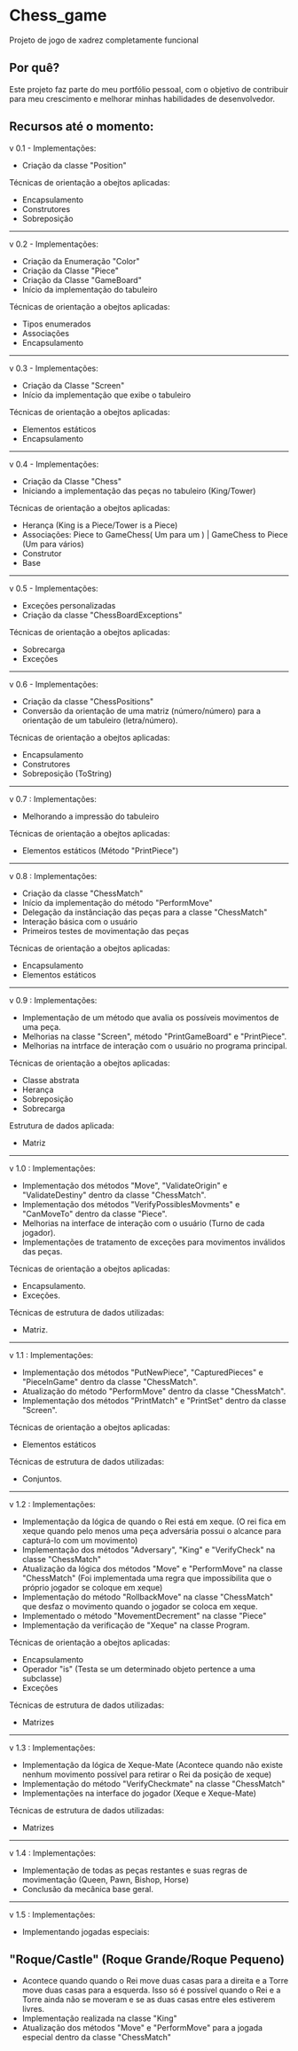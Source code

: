 # Chess_game
 Projeto de jogo de xadrez completamente funcional
 
 ## Por quê?
 Este projeto faz parte do meu portfólio pessoal, com o objetivo de contribuir para meu crescimento e melhorar minhas habilidades de desenvolvedor.
 
 ## Recursos até o momento:
 
 v 0.1 - Implementações: 
 
- Criação da classe "Position" 

Técnicas de orientação a obejtos aplicadas:

- Encapsulamento
- Construtores
- Sobreposição

---------------------------------------------------

v 0.2 - Implementações:

- Criação da Enumeração "Color"
- Criação da Classe "Piece"
- Criação da Classe "GameBoard"
- Início da implementação do tabuleiro

Técnicas de orientação a obejtos aplicadas:

- Tipos enumerados
- Associações
- Encapsulamento

---------------------------------------------------

v 0.3 - Implementações:

- Criação da Classe "Screen"
- Início da implementação que exibe o tabuleiro

Técnicas de orientação a obejtos aplicadas:

- Elementos estáticos
- Encapsulamento

---------------------------------------------------

v 0.4 - Implementações:

- Criação da Classe "Chess"
- Iniciando a implementação das peças no tabuleiro (King/Tower)

Técnicas de orientação a obejtos aplicadas:

- Herança (King is a Piece/Tower is a Piece)
- Associações: Piece to GameChess( Um para um ) | GameChess to Piece (Um para vários)
- Construtor
- Base

---------------------------------------------------

v 0.5 - Implementações:

- Exceções personalizadas
- Criação da classe "ChessBoardExceptions"

Técnicas de orientação a obejtos aplicadas:

- Sobrecarga 
- Exceções

---------------------------------------------------

v 0.6 - Implementações:

- Criação da classe "ChessPositions"
- Conversão da orientação de uma matriz (número/número) para a orientação de um tabuleiro (letra/número).

Técnicas de orientação a obejtos aplicadas:

- Encapsulamento 
- Construtores
- Sobreposição (ToString)

---------------------------------------------------

v 0.7 : Implementações:

- Melhorando a impressão do tabuleiro

Técnicas de orientação a obejtos aplicadas:

- Elementos estáticos (Método "PrintPiece")

---------------------------------------------------

v 0.8 : Implementações:

- Criação da classe "ChessMatch"
- Início da implementação do método "PerformMove"
- Delegação da instânciação das peças para a classe "ChessMatch"
- Interação básica com o usuário
- Primeiros testes de movimentação das peças

Técnicas de orientação a obejtos aplicadas:

- Encapsulamento
- Elementos estáticos

---------------------------------------------------

v 0.9 : Implementações:

- Implementação de um método que avalia os possíveis movimentos de uma peça.
- Melhorias na classe "Screen", método "PrintGameBoard" e "PrintPiece".
- Melhorias na intrface de interação com o usuário no programa principal.

Técnicas de orientação a obejtos aplicadas:

- Classe abstrata
- Herança
- Sobreposição
- Sobrecarga

Estrutura de dados aplicada:

- Matriz

---------------------------------------------------

v 1.0 : Implementações:

- Implementação dos métodos "Move", "ValidateOrigin" e "ValidateDestiny" dentro da classe "ChessMatch".
- Implementação dos métodos "VerifyPossiblesMovments" e "CanMoveTo" dentro da classe "Piece".
- Melhorias na interface de interação com o usuário (Turno de cada jogador).
- Implementações de tratamento de exceções para movimentos inválidos das peças.

Técnicas de orientação a obejtos aplicadas:

- Encapsulamento.
- Exceções.

Técnicas de estrutura de dados utilizadas:

- Matriz.

---------------------------------------------------

v 1.1 : Implementações:

- Implementação dos métodos "PutNewPiece", "CapturedPieces" e "PieceInGame" dentro da classe "ChessMatch".
- Atualização do método "PerformMove" dentro da classe "ChessMatch".
- Implementação dos métodos "PrintMatch" e "PrintSet" dentro da classe "Screen".

Técnicas de orientação a obejtos aplicadas:

- Elementos estáticos

Técnicas de estrutura de dados utilizadas:

- Conjuntos.

---------------------------------------------------

v 1.2 : Implementações:

- Implementação da lógica de quando o Rei está em xeque. (O rei fica em xeque quando pelo menos uma peça adversária possui o alcance para capturá-lo com um movimento)
- Implementação dos métodos "Adversary", "King" e "VerifyCheck"  na classe "ChessMatch"
- Atualização da lógica dos métodos "Move" e "PerformMove" na classe "ChessMatch" (Foi implementada uma regra que impossibilita que o próprio jogador se coloque em xeque)
- Implementação do método "RollbackMove" na classe "ChessMatch" que desfaz o movimento quando o jogador se coloca em xeque.
- Implementado o método "MovementDecrement" na classe "Piece"
- Implementação da verificação de "Xeque" na classe Program.

Técnicas de orientação a obejtos aplicadas:

- Encapsulamento
- Operador "is" (Testa se um determinado objeto pertence a uma subclasse)
- Exceções

Técnicas de estrutura de dados utilizadas:

- Matrizes

---------------------------------------------------

v 1.3 : Implementações:

- Implementação da lógica de Xeque-Mate (Acontece quando não existe nenhum movimento possível para retirar o Rei da posição de xeque)
- Implementação do método "VerifyCheckmate" na classe "ChessMatch"
- Implementações na interface do jogador (Xeque e Xeque-Mate)

Técnicas de estrutura de dados utilizadas:

- Matrizes

---------------------------------------------------

v 1.4 : Implementações:

- Implementação de todas as peças restantes e suas regras de movimentação (Queen, Pawn, Bishop, Horse)
- Conclusão da mecânica base geral.

---------------------------------------------------

v 1.5 : Implementações:

- Implementando jogadas especiais: 

## "Roque/Castle" (Roque Grande/Roque Pequeno)

- Acontece quando quando o Rei move duas casas para a direita e a Torre move duas casas para a esquerda. Isso só é possível quando o Rei e a Torre ainda não se moveram e se as duas casas entre eles estiverem livres.
- Implementação realizada na classe "King"
- Atualização dos métodos "Move" e "PerformMove" para a jogada especial dentro da classe "ChessMatch"






